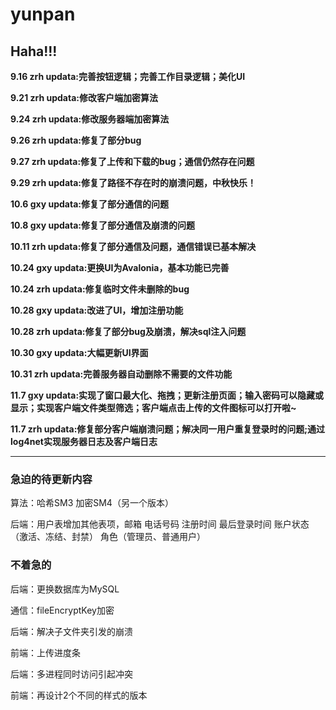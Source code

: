 # yunpan

## Haha!!!

**9.16 zrh updata:完善按钮逻辑；完善工作目录逻辑；美化UI**

**9.21 zrh updata:修改客户端加密算法**

**9.24 zrh updata:修改服务器端加密算法**

**9.26 zrh updata:修复了部分bug**

**9.27 zrh updata:修复了上传和下载的bug；通信仍然存在问题**

**9.29 zrh updata:修复了路径不存在时的崩溃问题，中秋快乐！**

**10.6 gxy updata:修复了部分通信的问题**

**10.8 gxy updata:修复了部分通信及崩溃的问题**

**10.11 zrh updata:修复了部分通信及问题，通信错误已基本解决**

**10.24 gxy updata:更换UI为Avalonia，基本功能已完善**

**10.24 zrh updata:修复临时文件未删除的bug**

**10.28 gxy updata:改进了UI，增加注册功能**

**10.28 zrh updata:修复了部分bug及崩溃，解决sql注入问题**

**10.30 gxy updata:大幅更新UI界面**

**10.31 zrh updata:完善服务器自动删除不需要的文件功能**

**11.7 gxy updata:实现了窗口最大化、拖拽；更新注册页面；输入密码可以隐藏或显示；实现客户端文件类型筛选；客户端点击上传的文件图标可以打开啦~**

**11.7 zrh updata:修复部分客户端崩溃问题；解决同一用户重复登录时的问题;通过log4net实现服务器日志及客户端日志**

---
### 急迫的待更新内容

算法：哈希SM3 加密SM4（另一个版本）

后端：用户表增加其他表项，邮箱 电话号码 注册时间 最后登录时间 账户状态（激活、冻结、封禁） 角色（管理员、普通用户）


### 不着急的

后端：更换数据库为MySQL

通信：fileEncryptKey加密

后端：解决子文件夹引发的崩溃

前端：上传进度条

后端：多进程同时访问引起冲突

前端：再设计2个不同的样式的版本
